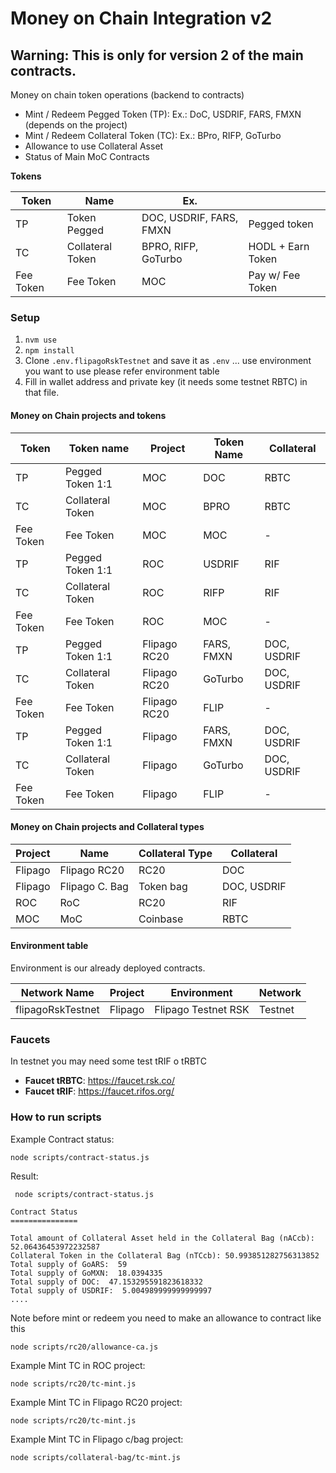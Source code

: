 # Money on Chain Integration v2

## Warning: This is only for version 2 of the main contracts.

Money on chain token operations (backend to contracts)

* Mint / Redeem Pegged Token (TP): Ex.: DoC, USDRIF, FARS, FMXN (depends on the project)
* Mint / Redeem Collateral Token (TC): Ex.: BPro, RIFP, GoTurbo
* Allowance to use Collateral Asset
* Status of Main MoC Contracts


**Tokens**

| Token     | Name             | Ex.                     |                   |
|-----------|------------------|-------------------------|-------------------|
| TP        | Token Pegged     | DOC, USDRIF, FARS, FMXN | Pegged token      |
| TC        | Collateral Token | BPRO, RIFP, GoTurbo     | HODL + Earn Token |
| Fee Token | Fee Token        | MOC                     | Pay w/ Fee Token  |


### Setup

1. `nvm use`
2. `npm install`
3. Clone `.env.flipagoRskTestnet` and save it as `.env` ... use environment you want to use please refer environment table
4. Fill in wallet address and private key (it needs some testnet RBTC) in that file.



#### Money on Chain projects and tokens 

| Token      | Token name       | Project       | Token Name | Collateral   |
|------------|------------------|---------------|------------|--------------|
| TP         | Pegged Token 1:1 | MOC           | DOC        | RBTC         |
| TC         | Collateral Token | MOC           | BPRO       | RBTC         |
| Fee Token  | Fee Token        | MOC           | MOC        | -            |
| TP         | Pegged Token 1:1 | ROC           | USDRIF     | RIF          |
| TC         | Collateral Token | ROC           | RIFP       | RIF          |
| Fee Token  | Fee Token        | ROC           | MOC        | -            |
| TP         | Pegged Token 1:1 | Flipago RC20  | FARS, FMXN | DOC, USDRIF  |
| TC         | Collateral Token | Flipago RC20  | GoTurbo    | DOC, USDRIF  |
| Fee Token  | Fee Token        | Flipago RC20  | FLIP       | -            |
| TP         | Pegged Token 1:1 | Flipago       | FARS, FMXN | DOC, USDRIF  |
| TC         | Collateral Token | Flipago       | GoTurbo    | DOC, USDRIF  |
| Fee Token  | Fee Token        | Flipago       | FLIP       | -            |


#### Money on Chain projects and Collateral types


| Project   | Name           | Collateral Type | Collateral  |
|-----------|----------------|-----------------|-------------|
| Flipago   | Flipago RC20   | RC20            | DOC         |
| Flipago   | Flipago C. Bag | Token bag       | DOC, USDRIF |
| ROC       | RoC            | RC20            | RIF         |
| MOC       | MoC            | Coinbase        | RBTC        |



#### Environment table

Environment is our already deployed contracts. 

| Network Name      | Project | Environment          | Network    |
|-------------------|---------|----------------------|------------|
| flipagoRskTestnet | Flipago | Flipago Testnet RSK  | Testnet    |


### Faucets

In testnet you may need some test tRIF o tRBTC

* **Faucet tRBTC**: https://faucet.rsk.co/
* **Faucet tRIF**: https://faucet.rifos.org/


### How to run scripts

Example Contract status:

`node scripts/contract-status.js`

Result:

```
 node scripts/contract-status.js

Contract Status
===============

Total amount of Collateral Asset held in the Collateral Bag (nACcb): 52.06436453972232587
Collateral Token in the Collateral Bag (nTCcb): 50.993851282756313852
Total supply of GoARS:  59
Total supply of GoMXN:  18.0394335
Total supply of DOC:  47.153295591823618332
Total supply of USDRIF:  5.004989999999999997
....

```

Note before mint or redeem you need to make an allowance to contract like this

`node scripts/rc20/allowance-ca.js`

Example Mint TC in ROC project:

`node scripts/rc20/tc-mint.js`

Example Mint TC in Flipago RC20 project:

`node scripts/rc20/tc-mint.js`

Example Mint TC in Flipago c/bag project:

`node scripts/collateral-bag/tc-mint.js`
